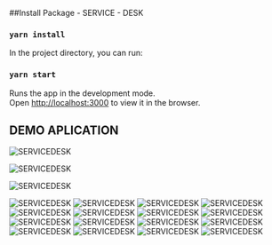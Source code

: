 ##Install Package - SERVICE - DESK

### `yarn install`

In the project directory, you can run:

### `yarn start`

Runs the app in the development mode.<br />
Open [http://localhost:3000](http://localhost:3000) to view it in the browser.

## DEMO APLICATION

![SERVICEDESK](https://res.cloudinary.com/di6kiwkwf/image/upload/v1671223244/APPS/SERVICE-DESK/Captura_de_pantalla_173_zuyxjc.png)

![SERVICEDESK](https://res.cloudinary.com/di6kiwkwf/image/upload/v1671223243/APPS/SERVICE-DESK/Captura_de_pantalla_143_sk7evt.png)

![SERVICEDESK](https://res.cloudinary.com/di6kiwkwf/image/upload/v1671223242/APPS/SERVICE-DESK/Captura_de_pantalla_144_pmx4oa.png)

![SERVICEDESK](https://res.cloudinary.com/di6kiwkwf/image/upload/v1671223242/APPS/SERVICE-DESK/Captura_de_pantalla_145_odpvxw.png)
![SERVICEDESK](https://res.cloudinary.com/di6kiwkwf/image/upload/v1671223242/APPS/SERVICE-DESK/Captura_de_pantalla_146_llfkzg.png)
![SERVICEDESK](https://res.cloudinary.com/di6kiwkwf/image/upload/v1671223242/APPS/SERVICE-DESK/Captura_de_pantalla_147_xhywrc.png)
![SERVICEDESK](https://res.cloudinary.com/di6kiwkwf/image/upload/v1671223241/APPS/SERVICE-DESK/Captura_de_pantalla_148_paypao.png)
![SERVICEDESK](https://res.cloudinary.com/di6kiwkwf/image/upload/v1671223241/APPS/SERVICE-DESK/Captura_de_pantalla_149_alri8y.png)
![SERVICEDESK](https://res.cloudinary.com/di6kiwkwf/image/upload/v1671223241/APPS/SERVICE-DESK/Captura_de_pantalla_150_wdj6ps.png)
![SERVICEDESK](https://res.cloudinary.com/di6kiwkwf/image/upload/v1671223241/APPS/SERVICE-DESK/Captura_de_pantalla_156_tzpbzt.png)
![SERVICEDESK](https://res.cloudinary.com/di6kiwkwf/image/upload/v1671223241/APPS/SERVICE-DESK/Captura_de_pantalla_154_r45vle.png)
![SERVICEDESK](https://res.cloudinary.com/di6kiwkwf/image/upload/v1671223240/APPS/SERVICE-DESK/Captura_de_pantalla_155_dvgvba.png)
![SERVICEDESK](https://res.cloudinary.com/di6kiwkwf/image/upload/v1671223243/APPS/SERVICE-DESK/Captura_de_pantalla_172_trf4ri.png)
![SERVICEDESK](https://res.cloudinary.com/di6kiwkwf/image/upload/v1671223239/APPS/SERVICE-DESK/Captura_de_pantalla_161_qgtr2q.png)
![SERVICEDESK](https://res.cloudinary.com/di6kiwkwf/image/upload/v1671223239/APPS/SERVICE-DESK/Captura_de_pantalla_160_biomlm.png)
![SERVICEDESK](https://res.cloudinary.com/di6kiwkwf/image/upload/v1671223238/APPS/SERVICE-DESK/Captura_de_pantalla_162_snvdsy.png)
![SERVICEDESK](https://res.cloudinary.com/di6kiwkwf/image/upload/v1671223238/APPS/SERVICE-DESK/Captura_de_pantalla_164_opa9gr.png)
![SERVICEDESK](https://res.cloudinary.com/di6kiwkwf/image/upload/v1671223237/APPS/SERVICE-DESK/Captura_de_pantalla_165_bcb2rv.png)
![SERVICEDESK](https://res.cloudinary.com/di6kiwkwf/image/upload/v1671223237/APPS/SERVICE-DESK/Captura_de_pantalla_170_xrq6kf.png)

